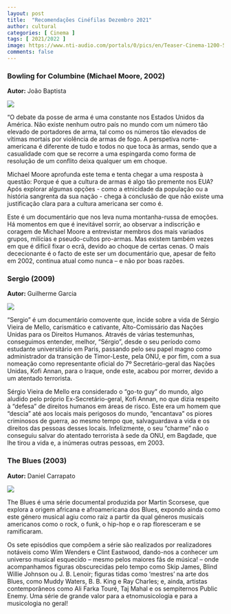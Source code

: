 ```yaml
---
layout: post
title:  "Recomendações Cinéfilas Dezembro 2021"
author: cultural
categories: [ Cinema ]
tags: [ 2021/2022 ]
image: https://www.nti-audio.com/portals/0/pics/en/Teaser-Cinema-1200-500.jpg
comments: false
---
```


### Bowling for Columbine (Michael Moore, 2002)

**Autor:** João Baptista

![](http://a5.mzstatic.com/us/r30/Video/a5/bd/e0/mzi.nbzwqhfz.jpg)

“O debate da posse de arma é uma constante nos Estados Unidos da América. Não existe nenhum outro país no mundo com um número tão elevado de portadores de arma, tal como os números tão elevados de vítimas mortais por violência de armas de fogo. A perspetiva norte-americana é diferente de tudo e todos no que toca às armas, sendo que a casualidade com que se recorre a uma espingarda como forma de resolução de um conflito deixa qualquer um em choque.

Michael Moore aprofunda este tema e tenta chegar a uma resposta à questão: Porque é que a cultura de armas é algo tão premente nos EUA? Após explorar algumas opções - como a etnicidade da população ou a história sangrenta da sua nação - chega à conclusão de que não existe uma justificação clara para a cultura americana ser como é.

Este é um documentário que nos leva numa montanha-russa de emoções. Há momentos em que é inevitável sorrir, ao observar a indiscrição e coragem de Michael Moore a entrevistar membros dos mais variados grupos, milícias e pseudo-cultos pro-armas. Mas existem também vezes em que é difícil fixar o ecrã, devido ao choque de certas cenas. O mais dececionante é o facto de este ser um documentário que, apesar de feito em 2002, continua atual como nunca – e não por boas razões.


### Sergio (2009)

**Autor:** Guilherme Garcia

![](https://upload.wikimedia.org/wikipedia/en/a/a7/Sergio_%282009_film%29.jpg)

“Sergio” é um documentário comovente que, incide sobre a vida de Sérgio Vieira de Mello, carismático e cativante, Alto-Comissário das Nações Unidas para os Direitos Humanos. Através de várias testemunhas, conseguimos entender, melhor, “Sérgio”, desde o seu período como estudante universitário em Paris, passando pelo seu papel magno como administrador da transição de Timor-Leste, pela ONU, e por fim, com a sua nomeação como representante oficial do 7º Secretário-geral das Nações Unidas, Kofi Annan, para o Iraque, onde este, acabou por morrer, devido a um atentado terrorista.

Sérgio Vieira de Mello era considerado o “go-to guy” do mundo, algo aludido pelo próprio Ex-Secretário-geral, Kofi Annan, no que dizia respeito à “defesa” de direitos humanos em áreas de risco. Este era um homem que “descia” até aos locais mais perigosos do mundo, “encantava” os piores criminosos de guerra, ao mesmo tempo que, salvaguardava a vida e os direitos das pessoas desses locais. Infelizmente, o seu “charme” não o conseguiu salvar do atentado terrorista à sede da ONU, em Bagdade, que lhe tirou a vida e, a inúmeras outras pessoas, em 2003.

### The Blues (2003)

**Autor:** Daniel Carrapato

![](https://pixhost.icu/avaxhome/07/2d/004d2d07.jpg)

The Blues é uma série documental produzida por Martin Scorsese, que explora a origem africana e afroamericana dos Blues, expondo ainda como este género musical agiu como raiz a partir da qual géneros musicais americanos como o rock, o funk, o hip-hop e o rap floresceram e se ramificaram.

Os sete episódios que compõem a série são realizados por realizadores notáveis como Wim Wenders e Clint Eastwood, dando-nos a conhecer um universo musical esquecido – mesmo pelos maiores fãs de música! – onde acompanhamos figuras obscurecidas pelo tempo como Skip James, Blind Willie Johnson ou J. B. Lenoir; figuras tidas como ‘mestres’ na arte dos Blues, como Muddy Waters, B. B. King e Ray Charles; e, ainda, artistas contemporâneos como Ali Farka Touré, Taj Mahal e os sempiternos Public Enemy. Uma série de grande valor para a etnomusicologia e para a musicologia no geral!
